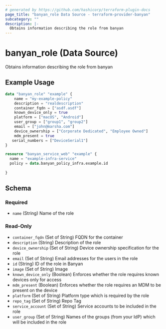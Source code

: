 ```yaml
---
# generated by https://github.com/hashicorp/terraform-plugin-docs
page_title: "banyan_role Data Source - terraform-provider-banyan"
subcategory: ""
description: |-
  Obtains information describing the role from banyan
---
```


# banyan_role (Data Source)

Obtains information describing the role from banyan

## Example Usage

```terraform
data "banyan_role" "example" {
    name = "my-example-policy"
    description = "realdescription"
    container_fqdn = ["asdf.asdf"]
    known_device_only = true
    platform = ["macOS", "Android"]
    user_group = ["group1", "group2"]
    email = ["john@marsha.com"]
    device_ownership = ["Corporate Dedicated", "Employee Owned"]
    mdm_present = true
   serial_numbers = ["DeviceSerial1"]
}

resource "banyan_service_web" "example" {
  name = "example-infra-service"
  policy = data.banyan_policy_infra.example.id
  
}
```

<!-- schema generated by tfplugindocs -->
## Schema

### Required

- `name` (String) Name of the role

### Read-Only

- `container_fqdn` (Set of String) FQDN for the container
- `description` (String) Description of the role
- `device_ownership` (Set of String) Device ownership specification for the role
- `email` (Set of String) Email addresses for the users in the role
- `id` (String) ID of the role in Banyan
- `image` (Set of String) Image
- `known_device_only` (Boolean) Enforces whether the role requires known devices only for access
- `mdm_present` (Boolean) Enforces whether the role requires an MDM to be present on the device
- `platform` (Set of String) Platform type which is required by the role
- `repo_tag` (Set of String) Repo Tag
- `service_account` (Set of String) Service accounts to be included in the role
- `user_group` (Set of String) Names of the groups (from your IdP) which will be included in the role
